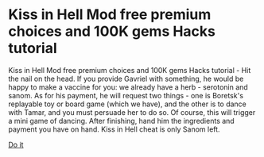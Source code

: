 # Kiss in Hell Mod free premium choices and 100K gems Hacks tutorial

Kiss in Hell Mod free premium choices and 100K gems Hacks tutorial - Hit the nail on the head. If you provide Gavriel with something, he would be happy to make a vaccine for you: we already have a herb - serotonin and sanom. As for his payment, he will request two things - one is Boretsk's replayable toy or board game (which we have), and the other is to dance with Tamar, and you must persuade her to do so. Of course, this will trigger a mini game of dancing. After finishing, hand him the ingredients and payment you have on hand. Kiss in Hell cheat is only Sanom left.

[Do it](https://fancymod.top/kiss-in-hell/)

